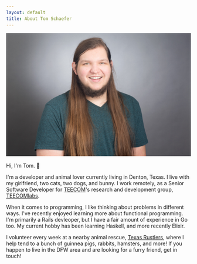 ```yaml
---
layout: default
title: About Tom Schaefer
---
```


![](/images/me.jpg)

Hi, I'm Tom. 👋


I'm a developer and animal lover currently living in Denton, Texas. I live with
my girlfriend, two cats, two dogs, and bunny. I work remotely, as a Senior
Software Developer for [TEECOM](https://teecom.com)'s research and development
group, [TEECOMlabs](https://labs.teecom.com).

When it comes to programming, I like thinking about problems in different ways.
I've recently enjoyed learning more about functional programming. I'm primarily
a Rails devleoper, but I have a fair amount of experience in Go too. My current
hobby has been learning Haskell, and more recently Elixir.

I volunteer every week at a nearby animal rescue, [Texas Rustlers](#), where I
help tend to a bunch of guinnea pigs, rabbits, hamsters, and more! If you happen
to live in the DFW area and are looking for a furry friend, get in touch!


